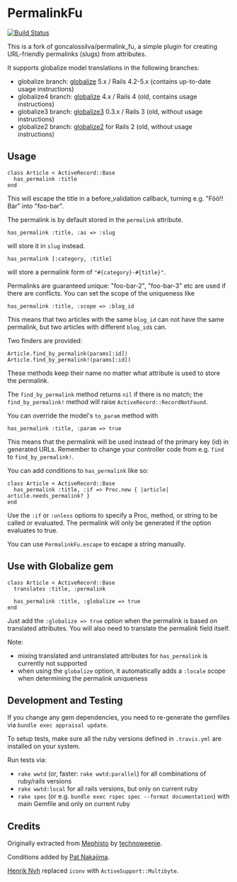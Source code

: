 # PermalinkFu

[![Build Status](https://travis-ci.org/emjot/permalink_fu.svg?branch=globalize)](https://travis-ci.org/emjot/permalink_fu)

This is a fork of goncalossilva/permalink_fu, a simple plugin for creating URL-friendly permalinks (slugs) from attributes.

It supports globalize model translations in the following branches:

* globalize branch: [globalize](https://github.com/globalize/globalize) 5.x / Rails 4.2-5.x (contains up-to-date usage instructions)
* globalize4 branch: [globalize](https://github.com/globalize/globalize) 4.x / Rails 4 (old, contains usage instructions)
* globalize3 branch: [globalize3](https://github.com/svenfuchs/globalize3) 0.3.x / Rails 3 (old, without usage instructions)
* globalize2 branch: [globalize2](https://github.com/joshmh/globalize2) for Rails 2 (old, without usage instructions)

## Usage

    class Article < ActiveRecord::Base
      has_permalink :title
    end

This will escape the title in a before_validation callback, turning e.g. "Föö!! Bàr" into "foo-bar".

The permalink is by default stored in the `permalink` attribute.

    has_permalink :title, :as => :slug
  
will store it in `slug` instead.

    has_permalink [:category, :title]
  
will store a permalink form of `"#{category}-#{title}"`.

Permalinks are guaranteed unique: "foo-bar-2", "foo-bar-3" etc are used if there are conflicts. You can set the scope of the uniqueness like

    has_permalink :title, :scope => :blog_id

This means that two articles with the same `blog_id` can not have the same permalink, but two articles with different `blog_id`s can.

Two finders are provided:

    Article.find_by_permalink(params[:id])
    Article.find_by_permalink!(params[:id])
    
These methods keep their name no matter what attribute is used to store the permalink.

The `find_by_permalink` method returns `nil` if there is no match; the `find_by_permalink!` method will raise `ActiveRecord::RecordNotFound`.

You can override the model's `to_param` method with

    has_permalink :title, :param => true
    
This means that the permalink will be used instead of the primary key (id) in generated URLs. Remember to change your controller code from e.g. `find` to `find_by_permalink!`.

You can add conditions to `has_permalink` like so:

  	class Article < ActiveRecord::Base
  	  has_permalink :title, :if => Proc.new { |article| article.needs_permalink? }
  	end

Use the `:if` or `:unless` options to specify a Proc, method, or string to be called or evaluated. The permalink will only be generated if the option evaluates to true.

You can use `PermalinkFu.escape` to escape a string manually.

## Use with Globalize gem

    class Article < ActiveRecord::Base   
      translates :title, :permalink
      
      has_permalink :title, :globalize => true
    end

Just add the `:globalize => true` option when the permalink is based on translated attributes. You will also need
to translate the permalink field itself.  

Note:

* mixing translated and untranslated attributes for `has_permalink` is currently not supported
* when using the `globalize` option, it automatically adds a `:locale` scope when determining the permalink uniqueness  

## Development and Testing

If you change any gem dependencies, you need to re-generate the gemfiles via `bundle exec appraisal update`.
  
To setup tests, make sure all the ruby versions defined in `.travis.yml` are installed on your system.

Run tests via:

* `rake wwtd` (or, faster: `rake wwtd:parallel`) for all combinations of ruby/rails versions
* `rake wwtd:local` for all rails versions, but only on current ruby
* `rake spec` (or e.g. `bundle exec rspec spec --format documentation`) with main Gemfile and only on current ruby 


## Credits

Originally extracted from [Mephisto](http://mephistoblog.com) by [technoweenie](http://github.com/technoweenie/permalink_fu/).

Conditions added by [Pat Nakajima](http://github.com/nakajima/permalink_fu/).

[Henrik Nyh](http://github.com/technoweenie/permalink_fu/) replaced `iconv` with `ActiveSupport::Multibyte`.
